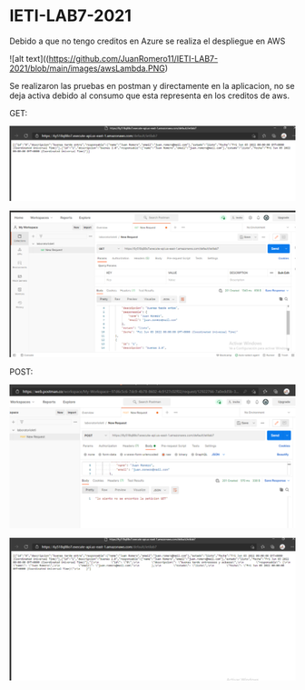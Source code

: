 # IETI-LAB7-2021

Debido a que no tengo creditos en Azure se realiza el despliegue en AWS

![alt text]((https://github.com/JuanRomero11/IETI-LAB7-2021/blob/main/images/awsLambda.PNG)

Se realizaron las pruebas en postman y directamente en la aplicacion, no se deja activa debido al consumo que esta representa en los creditos de aws.

GET:

![alt text](https://github.com/JuanRomero11/IETI-LAB7-2021/blob/main/images/GetAWS.PNG)

![!alt text](https://github.com/JuanRomero11/IETI-LAB7-2021/blob/main/images/Captura.PNG)

POST:

![!alt text](https://github.com/JuanRomero11/IETI-LAB7-2021/blob/main/images/postPostman.PNG)

![!alt text](https://github.com/JuanRomero11/IETI-LAB7-2021/blob/main/images/PostAWS.PNG)